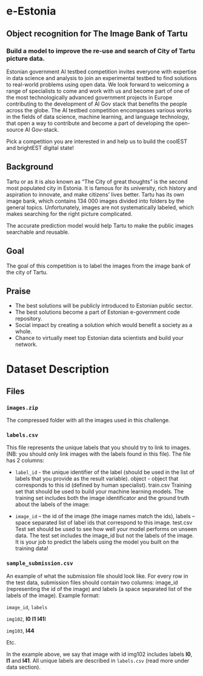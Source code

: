 # e-Estonia

## Object recognition for The Image Bank of Tartu

### Build a model to improve the re-use and search of City of Tartu picture data.

Estonian government AI testbed competition invites everyone with expertise in data science and analysis to join an experimental testbed to find solutions to real-world problems using open data. We look forward to welcoming a range of specialists to come and work with us and become part of one of the most technologically advanced government projects in Europe contributing to the development of AI Gov stack that benefits the people across the globe. The AI testbed competition encompasses various works in the fields of data science, machine learning, and language technology, that open a way to contribute and become a part of developing the open-source AI Gov-stack.

Pick a competition you are interested in and help us to build the coolEST and brightEST digital state!

## Background
Tartu or as it is also known as “The City of great thoughts” is the second most populated city in Estonia. It is famous for its university, rich history and aspiration to innovate, and make citizens’ lives better.
Tartu has its own image bank, which contains 134 000 images divided into folders by the general topics. Unfortunately, images are not systematically labeled, which makes searching for the right picture complicated.

The accurate prediction model would help Tartu to make the public images searchable and reusable.

## Goal
The goal of this competition is to label the images from the image bank of the city of Tartu.

## Praise
* The best solutions will be publicly introduced to Estonian public sector.
* The best solutions become a part of Estonian e-government code repository.
* Social impact by creating a solution which would benefit a society as a whole.
* Chance to virtually meet top Estonian data scientists and build your network.

# Dataset Description
## Files
### `images.zip`
The compressed folder with all the images used in this challenge.

### `labels.csv`
This file represents the unique labels that you should try to link to images. (NB: you should only link images with the labels found in this file). The file has 2 columns:

* `label_id` - the unique identifier of the label (should be used in the list of labels that you provide as the result variable).
object - object that corresponds to this id (defined by human specialist).
train.csv
Training set that should be used to build your machine learning models. The training set includes both the image identificator and the ground truth about the labels of the image:

*  `image_id` – the id of the image (the image names match the ids),
labels – space separated list of label ids that correspond to this image.
test.csv
Test set should be used to see how well your model performs on unseen data. The test set includes the image_id but not the labels of the image. It is your job to predict the labels using the model you built on the training data!

### `sample_submission.csv`
An example of what the submission file should look like. For every row in the test data, submission files should contain two columns: image_id (representing the id of the image) and labels (a space separated list of the labels of the image). Example format:

`image_id`, `labels`

`img102`, **l0** **l1** **l41**I 

`img103`, **l44**

Etc.

In the example above, we say that image with id img102 includes labels **l0**, **l1** and **l41**. All unique labels are described in `labels.csv` (read more under data section).
